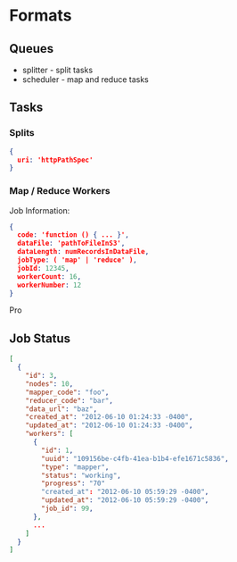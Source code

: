 # Formats

## Queues

* splitter - split tasks
* scheduler - map and reduce tasks

## Tasks

### Splits

```json
{
  uri: 'httpPathSpec'
}
```

### Map / Reduce Workers

Job Information:

```json
{
  code: 'function () { ... }',
  dataFile: 'pathToFileInS3',
  dataLength: numRecordsInDataFile,
  jobType: ( 'map' | 'reduce' ),
  jobId: 12345,
  workerCount: 16,
  workerNumber: 12
}
```
Pro

## Job Status

```json
[
  {
    "id": 3,
    "nodes": 10,
    "mapper_code": "foo",
    "reducer_code": "bar",
    "data_url": "baz",
    "created_at": "2012-06-10 01:24:33 -0400",
    "updated_at": "2012-06-10 01:24:33 -0400",
    "workers": [
      {
        "id": 1,
        "uuid": "109156be-c4fb-41ea-b1b4-efe1671c5836",
        "type": "mapper",
        "status": "working",
        "progress": "70"
        "created_at": "2012-06-10 05:59:29 -0400",
        "updated_at": "2012-06-10 05:59:29 -0400",
        "job_id": 99,
      },
      ...
    ]
  }
]
```

